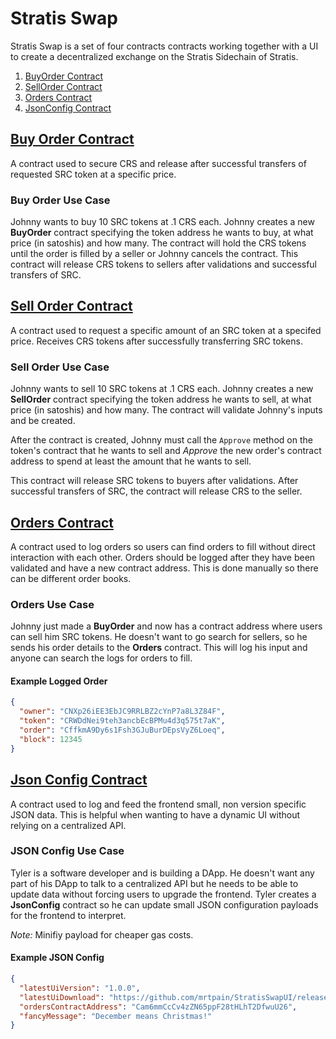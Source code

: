 # Stratis Swap

Stratis Swap is a set of four contracts contracts working together with a UI to create a decentralized exchange on the Stratis Sidechain of Stratis.

1. [BuyOrder Contract](#buy-order-contract)
2. [SellOrder Contract](#sell-order-contract)
3. [Orders Contract](#orders-contract)
4. [JsonConfig Contract](#json-config-contract)

## [Buy Order Contract](./StratisSwap/BuyOrder)

A contract used to secure CRS and release after successful transfers of requested SRC token at a specific price.

### Buy Order Use Case

Johnny wants to buy 10 SRC tokens at .1 CRS each. Johnny creates a new **BuyOrder** contract specifying the token address he wants to buy, at what price (in satoshis) and how many. The contract will hold the CRS tokens until the order is filled by a seller or Johnny cancels the contract. This contract will release CRS tokens to sellers after validations and successful transfers of SRC.

## [Sell Order Contract](./StratisSwap/SellOrder)

A contract used to request a specific amount of an SRC token at a specifed price. Receives CRS tokens after successfully transferring SRC tokens.

### Sell Order Use Case

Johnny wants to sell 10 SRC tokens at .1 CRS each. Johnny creates a new **SellOrder** contract specifying the token address he wants to sell, at what price (in satoshis) and how many. The contract will validate Johnny's inputs and be created.

After the contract is created, Johnny must call the `Approve` method on the token's contract that he wants to sell and _Approve_ the new order's contract address to spend at least the amount that he wants to sell.

This contract will release SRC tokens to buyers after validations. After successful transfers of SRC, the contract will release CRS to the seller.

## [Orders Contract](./StratisSwap/Orders)

A contract used to log orders so users can find orders to fill without direct interaction with each other. Orders should be logged after they have been validated and have a new contract address. This is done manually so there can be different order books.

### Orders Use Case

Johnny just made a **BuyOrder** and now has a contract address where users can sell him SRC tokens. He doesn't want to go search for sellers, so he sends his order details to the **Orders** contract. This will log his input and anyone can search the logs for orders to fill.

#### Example Logged Order

```JSON
{
  "owner": "CNXp26iEE3EbJC9RRLBZ2cYnP7a8L3Z84F",
  "token": "CRWDdNei9teh3ancbEcBPMu4d3q575t7aK",
  "order": "CffkmA9Dy6s1Fsh3GJuBurDEpsVyZ6Loeq",
  "block": 12345
}
```

## [Json Config Contract](./StratisSwap/JsonConfig)

A contract used to log and feed the frontend small, non version specific JSON data. This is helpful when wanting to have a dynamic UI without relying on a centralized API.

### JSON Config Use Case

Tyler is a software developer and is building a DApp. He doesn't want any part of his DApp to talk to a centralized API but he needs to be able to update data without forcing users to upgrade the frontend. Tyler creates a **JsonConfig** contract so he can update small JSON configuration payloads for the frontend to interpret.

_Note:_ Minifiy payload for cheaper gas costs.

#### Example JSON Config

```JSON
{
  "latestUiVersion": "1.0.0",
  "latestUiDownload": "https://github.com/mrtpain/StratisSwapUI/releases",
  "ordersContractAddress": "Cam6mmCcCv4zZN65ppF28tHLhT2DfwuU26",
  "fancyMessage": "December means Christmas!"
}
```

